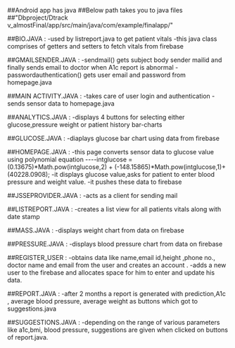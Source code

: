 ##Android app has java
##Below path takes you to java files
##"Dbproject/Dtrack v_almostFinal/app/src/main/java/com/example/finalapp/"

##BIO.JAVA :
-used by listreport.java to get patient vitals
-this java class comprises of getters and setters to fetch vitals from firebase

##GMAILSENDER.JAVA :
-sendmail() gets subject body sender mailid and finally sends email to doctor when A1c report is abnormal
-passwordauthentication() gets user email and password from homepage.java

##MAIN ACTIVITY.JAVA :
-takes care of user login and authentication
-sends sensor data to homepage.java

##ANALYTICS.JAVA : 
-displays 4 buttons for selecting either glucose,pressure weight or patient history bar-charts

##GLUCOSE.JAVA : 
-diaplays glucose bar chart using data from firebase

##HOMEPAGE.JAVA : 
-this page converts sensor data to glucose value using polynomial equation
----intglucose =  (0.13675)*Math.pow(intglucose,2) + (-148.15865)*Math.pow(intglucose,1)+ (40228.0908);
-it displays glucose value,asks for patient to enter blood pressure and weight value.
-it pushes these data to firebase

##JSSEPROVIDER.JAVA : 
-acts as a client for sending mail

##LISTREPORT.JAVA :
-creates a list view for all patients vitals along with date stamp

##MASS.JAVA : 
-displays weight chart from data on firebase

##PRESSURE.JAVA : 
-displays blood pressure chart from data on firebase

##REGISTER_USER : 
-obtains data like name,email id,height ,phone no., doctor name and email from the user and creates an account .
-adds a new user to the firebase and allocates space for him to enter and update his data.

##REPORT.JAVA : 
-after 2 months a report is generated with prediction,A1c , average blood pressure, average weight as buttons which got to suggestions.java

##SUGGESTIONS.JAVA :
-depending on the range of various parameters like a1c,bmi, blood pressure, suggestions are given when clicked on buttons of report.java.
